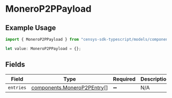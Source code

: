 # MoneroP2PPayload

## Example Usage

```typescript
import { MoneroP2PPayload } from "censys-sdk-typescript/models/components";

let value: MoneroP2PPayload = {};
```

## Fields

| Field                                                                    | Type                                                                     | Required                                                                 | Description                                                              |
| ------------------------------------------------------------------------ | ------------------------------------------------------------------------ | ------------------------------------------------------------------------ | ------------------------------------------------------------------------ |
| `entries`                                                                | [components.MoneroP2PEntry](../../models/components/monerop2pentry.md)[] | :heavy_minus_sign:                                                       | N/A                                                                      |